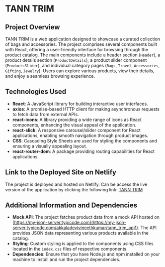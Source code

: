 # TANN TRIM

## Project Overview
TANN TRIM is a web application designed to showcase a curated collection of bags and accessories. The project comprises several components built with React, offering a user-friendly interface for browsing through the product catalog. The main components include a header section (`Header`), a product details section (`ProductDetails`), a product slider component (`ProductsSlider`), and individual category pages (`Bags`, `Travel`, `Accessories`, `Gifting`, `Jewelry`). Users can explore various products, view their details, and enjoy a seamless browsing experience.

## Technologies Used
- **React**: A JavaScript library for building interactive user interfaces.
- **axios**: A promise-based HTTP client for making asynchronous requests to fetch data from external APIs.
- **react-icons**: A library providing a wide range of icons as React components, enhancing the visual appeal of the application.
- **react-slick**: A responsive carousel/slider component for React applications, enabling smooth navigation through product images.
- **CSS**: Cascading Style Sheets are used for styling the components and ensuring a visually appealing layout.
- **react-router-dom**: A package providing routing capabilities for React applications.

## Link to the Deployed Site on Netlify
The project is deployed and hosted on Netlify. Can be access the live version of the application by clicking the following link: [TANN TRIM](https://tanntrim111.netlify.app/)

## Additional Information and Dependencies
- **Mock API**: The project fetches product data from a mock API hosted on [https://my-json-server.typicode.com](https://my-json-server.typicode.com/akkaladevivineethkumar/tann_trim_api1). The API provides JSON data representing various products available in the catalog.
- **Styling**: Custom styling is applied to the components using CSS files located in the `index.css` files of respective components.
- **Dependencies**: Ensure that you have Node.js and npm installed on your machine to install and run the project dependencies.
